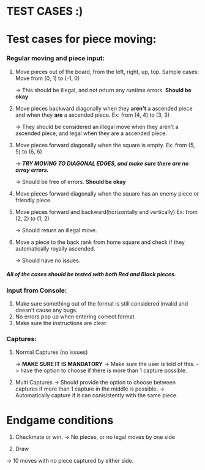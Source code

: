 # TEST CASES :)

# Test cases for piece moving: 

### Regular moving and piece input:

1. Move pieces out of the board, from the left, right, up, top. Sample cases: Move from (0, 1) to (-1, 0)
      
 	-> This should be illegal, and not return any runtime errors. **Should be okay**
      
2. Move pieces backward diagonally when they **aren't** a ascended piece and when they **are** a ascended piece. Ex: from (4, 4) to (3, 3)
      
	-> They should be considered an illegal move when they aren't a ascended piece, and legal when they are a ascended piece.
3. Move pieces forward diagonally when the square is empty. Ex: from (5, 5) to (6, 6)

	-> ***TRY MOVING TO DIAGONAL EDGES, and make sure there are no array errors.***
      
 	-> Should be free of errors. **Should be okay**
      
4. Move pieces forward diagonally when the square has an enemy piece or friendly piece. 
	
4. Move pieces forward and backward(horizontally and vertically) Ex: from (2, 2) to (1, 2)

	-> Should return an illegal move. 

5. Move a piece to the back rank from home square and check if they automatically royally ascended. 

	-> Should have no issues. 
	
##### All of the cases should be tested with both Red and Black pieces.
### Input from Console:

1. Make sure something out of the format is still considered invalid and doesn't cause any bugs.
2. No errors pop up when entering correct format
3. Make sure the instructions are clear.

### Captures:

1. Normal Captures (no issues)

	-> **MAKE SURE IT IS MANDATORY**
	-> Make sure the user is told of this.
	-> have the option to choose if there is more than 1 capture possible.
	
3. Multi Captures
	-> Should provide the option to choose between captures if more than 1 capture in the middle is possible.
	-> Automatically capture if it can conisistently with the same piece.
	
# Endgame conditions
1. Checkmate or win. 
-> No pieces, or no legal moves by one side

2. Draw

-> 10 moves with no piece captured by either side.


